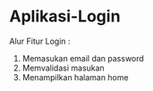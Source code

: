 # Aplikasi-Login

Alur Fitur Login :  
1. Memasukan email dan password
2. Memvalidasi masukan
3. Menampilkan halaman home
